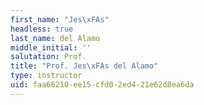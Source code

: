 ```yaml
---
first_name: "Jes\xFAs"
headless: true
last_name: del Alamo
middle_initial: ''
salutation: Prof.
title: "Prof. Jes\xFAs del Alamo"
type: instructor
uid: faa66210-ee15-cfd0-2ed4-21e62d8ea6da
---
```


